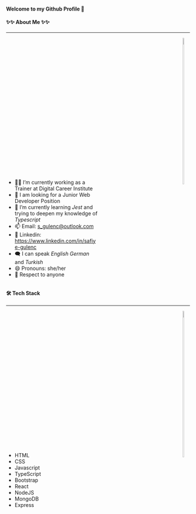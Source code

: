 #### Welcome to my Github Profile 👋

#### ✨✨ About Me ✨✨

---

<div style="display:flex; justify-content:space-between; align-items:baseline">
<div style="width:50%;display:inline">

- 👩‍🏫 I’m currently working as a Trainer at Digital Career Institute
- 📢 I am looking for a Junior Web Developer Position
- 🌱 I’m currently learning _Jest_ and trying to deepen my knowledge of _Typescript_
- 📫 Email: <s_gulenc@outlook.com>
- 🔗 Linkedin: <https://www.linkedin.com/in/safiye-gulenc>
- 🗨️ I can speak _English_
  _German_ and _Turkish_
- 😄 Pronouns: she/her
- 🙌 Respect to anyone
</div>
<a href="https://github.com/frausafiye/github-readme-stats">
  <img  src="https://github-readme-stats.vercel.app/api?username=frausafiye&theme=dark&show_icons=true" width="40%" height="400px"/>
</a>
</div>

#### 🛠 Tech Stack

---

<div style="display:flex ;justify-content:space-between; align-items:baseline">
<div style="width:30%; display:flex; flex-direction: column">

- HTML
- CSS
- Javascript
- TypeScript
- Bootstrap
- React
- NodeJS
- MongoDB
- Express

</div>
<a href="https://github.com/frausafiye/github-readme-stats">
  <img  src="https://github-readme-stats.vercel.app/api/top-langs/?username=frausafiye&layout=compact&theme=dark" width="45%" height="400px"/>
</a>
</div>
